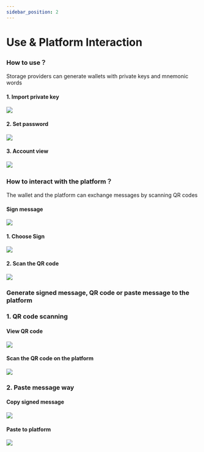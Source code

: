```yaml
---
sidebar_position: 2
---
```


# Use & Platform Interaction

### How to use？

Storage providers can generate wallets with private keys and mnemonic words

#### 1. Import private key

![](./imgs/w1.jpeg)

#### 2. Set password

![](./imgs/w2.jpeg)

#### 3. Account view

![](./imgs/w3.jpeg)


### How to interact with the platform？

The wallet and the platform can exchange messages by scanning QR codes

#### Sign message

![](./imgs/w6.png)

#### 1. Choose Sign

![](./imgs/w4.jpeg)

#### 2. Scan the QR code

![](./imgs/w5.png)

### Generate signed message, QR code or paste message to the platform

### 1. QR code scanning

#### View QR code

![](./imgs/w7.jpeg)

#### Scan the QR code on the platform

![](./imgs/w9.jpeg)

### 2. Paste message way

#### Copy signed message

![](./imgs/w8.jpeg)

#### Paste to platform

![](./imgs/w10.jpeg)
